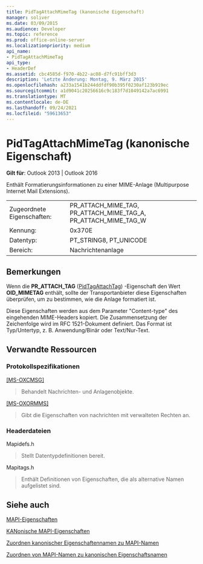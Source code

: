 ```yaml
---
title: PidTagAttachMimeTag (kanonische Eigenschaft)
manager: soliver
ms.date: 03/09/2015
ms.audience: Developer
ms.topic: reference
ms.prod: office-online-server
ms.localizationpriority: medium
api_name:
- PidTagAttachMimeTag
api_type:
- HeaderDef
ms.assetid: cbc4585d-f970-4b22-ac08-d7fc91bff3d3
description: 'Letzte Änderung: Montag, 9. März 2015'
ms.openlocfilehash: a233a1541b244ddfdf90b395f0230af123b919ec
ms.sourcegitcommit: a1d9041c20256616c9c183f7d1049142a7ac6991
ms.translationtype: MT
ms.contentlocale: de-DE
ms.lasthandoff: 09/24/2021
ms.locfileid: "59613653"
---
```

# <a name="pidtagattachmimetag-canonical-property"></a>PidTagAttachMimeTag (kanonische Eigenschaft)

  
  
**Gilt für**: Outlook 2013 | Outlook 2016 
  
Enthält Formatierungsinformationen zu einer MIME-Anlage (Multipurpose Internet Mail Extensions). 
  
|||
|:-----|:-----|
|Zugeordnete Eigenschaften:  <br/> |PR_ATTACH_MIME_TAG, PR_ATTACH_MIME_TAG_A, PR_ATTACH_MIME_TAG_W  <br/> |
|Kennung:  <br/> |0x370E  <br/> |
|Datentyp:  <br/> |PT_STRING8, PT_UNICODE  <br/> |
|Bereich:  <br/> |Nachrichtenanlage  <br/> |
   
## <a name="remarks"></a>Bemerkungen

Wenn die **PR_ATTACH_TAG** ([PidTagAttachTag](pidtagattachtag-canonical-property.md)) -Eigenschaft den Wert **OID_MIMETAG** enthält, sollte der Transportanbieter diese Eigenschaften überprüfen, um zu bestimmen, wie die Anlage formatiert ist. 
  
Diese Eigenschaften werden aus dem Parameter "Content-type" des eingehenden MIME-Headers kopiert. Die Zusammensetzung der Zeichenfolge wird im RFC 1521-Dokument definiert. Das Format ist Typ/Untertyp, z. B. Anwendung/Binär oder Text/Nur-Text. 
  
## <a name="related-resources"></a>Verwandte Ressourcen

### <a name="protocol-specifications"></a>Protokollspezifikationen

[[MS-OXCMSG]](https://msdn.microsoft.com/library/7fd7ec40-deec-4c06-9493-1bc06b349682%28Office.15%29.aspx)
  
> Behandelt Nachrichten- und Anlagenobjekte.
    
[[MS-OXORMMS]](https://msdn.microsoft.com/library/a121dda4-48f3-41f8-b12f-170f533038bb%28Office.15%29.aspx)
  
> Gibt die Eigenschaften von nachrichten mit verwalteten Rechten an.
    
### <a name="header-files"></a>Headerdateien

Mapidefs.h
  
> Stellt Datentypdefinitionen bereit.
    
Mapitags.h
  
> Enthält Definitionen von Eigenschaften, die als alternative Namen aufgelistet sind.
    
## <a name="see-also"></a>Siehe auch



[MAPI-Eigenschaften](mapi-properties.md)
  
[KANonische MAPI-Eigenschaften](mapi-canonical-properties.md)
  
[Zuordnen kanonischer Eigenschaftennamen zu MAPI-Namen](mapping-canonical-property-names-to-mapi-names.md)
  
[Zuordnen von MAPI-Namen zu kanonischen Eigenschaftsnamen](mapping-mapi-names-to-canonical-property-names.md)

